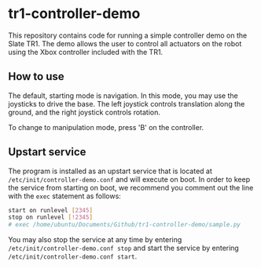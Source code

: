 # tr1-controller-demo
This repository contains code for running a simple controller demo on the Slate TR1. The demo allows the user to control all actuators on the robot using the Xbox controller included with the TR1.

## How to use
The default, starting mode is navigation. In this mode, you may use the joysticks to drive the base. The left joystick controls translation along the ground, and the right joystick controls rotation.

To change to manipulation mode, press 'B' on the controller.

## Upstart service
The program is installed as an upstart service that is located at `/etc/init/controller-demo.conf` and will execute on boot. In order to keep the service from starting on boot, we recommend you comment out the line with the `exec` statement as follows:
```bash
start on runlevel [2345]
stop on runlevel [!2345]
# exec /home/ubuntu/Documents/Github/tr1-controller-demo/sample.py
```
You may also stop the service at any time by entering `/etc/init/controller-demo.conf stop` and start the service by entering `/etc/init/controller-demo.conf start`.
